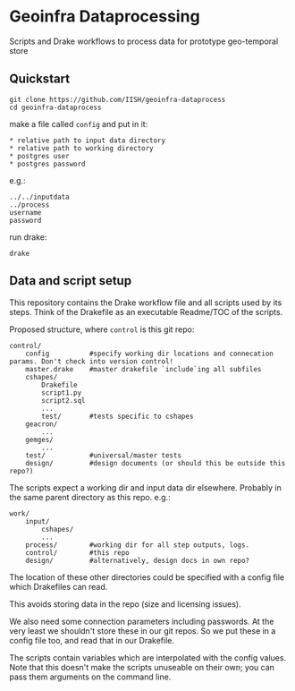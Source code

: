 Geoinfra Dataprocessing
=======================

Scripts and Drake workflows to process data for prototype geo-temporal store

Quickstart
----------

    git clone https://github.com/IISH/geoinfra-dataprocess
    cd geoinfra-dataprocess


make a file called `config` and put in it:

    * relative path to input data directory
    * relative path to working directory
    * postgres user
    * postgres password

e.g.:

    ../../inputdata
    ../process
    username
    password

run drake:

    drake


Data and script setup
---------------------

This repository contains the Drake workflow file and all scripts used by its steps. Think of the Drakefile as an executable Readme/TOC of the scripts.

Proposed structure, where `control` is this git repo:

    control/
        config          #specify working dir locations and connecation params. Don't check into version control!
        master.drake    #master drakefile `include`ing all subfiles
        cshapes/
            Drakefile
            script1.py
            script2.sql
            ...
            test/       #tests specific to cshapes
        geacron/
            ...
        gemges/
            ...
        test/           #universal/master tests
        design/         #design documents (or should this be outside this repo?)

The scripts expect a working dir and input data dir elsewhere. Probably in the same parent directory as this repo. e.g.:

    work/
        input/
            cshapes/
            ...
        process/        #working dir for all step outputs, logs.
        control/        #this repo
        design/         #alternatively, design docs in own repo?

The location of these other directories could be specified with a config file which Drakefiles can read.

This avoids storing data in the repo (size and licensing issues).

We also need some connection parameters including passwords. At the very least we shouldn't store these in our git repos. So we put these in a config file too, and read that in our Drakefile.

The scripts contain variables which are interpolated with the config values. Note that this doesn't make the scripts unuseable on their own; you can pass them arguments on the command line.

